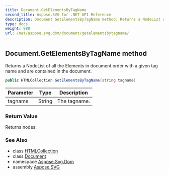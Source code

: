 ```yaml
---
title: Document.GetElementsByTagName
second_title: Aspose.SVG for .NET API Reference
description: Document GetElementsByTagName method. Returns a NodeList of all the Elements in document order with a given tag name and are contained in the document
type: docs
weight: 980
url: /net/aspose.svg.dom/document/getelementsbytagname/
---
```

## Document.GetElementsByTagName method

Returns a NodeList of all the Elements in document order with a given tag name and are contained in the document.

```csharp
public HTMLCollection GetElementsByTagName(string tagname)
```

| Parameter | Type | Description |
| --- | --- | --- |
| tagname | String | The tagname. |

### Return Value

Returns nodes.

### See Also

* class [HTMLCollection](../../../aspose.svg.collections/htmlcollection/)
* class [Document](../)
* namespace [Aspose.Svg.Dom](../../../aspose.svg.dom/)
* assembly [Aspose.SVG](../../../)

